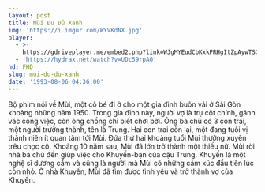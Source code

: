 ```yaml
---
layout: post
title: Mùi Đu Đủ Xanh
img: 'https://i.imgur.com/WYVKdNX.jpg'
player:
  - >-
    https://gdriveplayer.me/embed2.php?link=WJgMYEudCbKxkPRHgItZpAywTSQ%252FIfloTjeqsc7wJNbmim54%252By6NMyC7bPWhIPePF%252FHYR0P202nbe5YInbCazSIASe57sfHHqDpgZFJMPtUV8OBMSfV0T5BAND42dqNlp8br4M6TYSIncObau2y6WnU2My2nHRh5no%252FtQDlKAX2aGZb1KTTHd%252B5ilnk%252FGz9ABXo5b5kn3hHwcVusJ3Oth6
  - 'https://hydrax.net/watch?v=UDc59rpA0'
hd: FHD
slug: mui-du-du-xanh
date: '1993-08-06 04:36:00'
---
```

Bộ phim nói về Mùi, một cô bé đi ở cho một gia đình buôn vải ở Sài Gòn khoảng những năm 1950. Trong gia đình này, người vợ là trụ cột chính, gánh vác công việc, còn ông chồng chỉ biết chơi bời. Ông bà chủ có 3 con trai, một người trưởng thành, tên là Trung. Hai con trai còn lại, một đang tuổi vị thành niên ít quan tâm tới Mùi. Đứa thứ hai khoảng tuổi Mùi thường xuyên trêu chọc cô. Khoảng 10 năm sau, Mùi đã lớn trở thành một thiếu nữ. Mùi rời nhà bà chủ đến giúp việc cho Khuyến-bạn của cậu Trung. Khuyến là một nghệ sĩ dương cầm và cũng là người mà Mùi có những cảm xúc đầu tiên lúc còn nhỏ. Ở nhà Khuyến, Mùi đã tìm được tình yêu và trở thành vợ của Khuyến.
